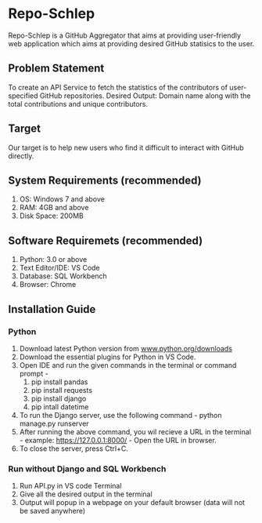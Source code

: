 # Repo-Schlep
Repo-Schlep is a GitHub Aggregator that aims at providing user-friendly web application which aims at providing desired GitHub statisics to the user.

## Problem Statement
To create an API Service to fetch the statistics of the contributors of user-specified GitHub repositories.
Desired Output: Domain name along with the total contributions and unique contributors.

## Target
Our target is to help new users who find it difficult to interact with GitHub directly. 

## System Requirements (recommended)
1. OS: Windows 7 and above
2. RAM: 4GB and above
3. Disk Space: 200MB

## Software Requiremets (recommended) 
1. Python: 3.0 or above
2. Text Editor/IDE: VS Code 
3. Database: SQL Workbench
4. Browser: Chrome

## Installation Guide
### Python
1. Download latest Python version from www.python.org/downloads
2. Download the essential plugins for Python in VS Code.
3. Open IDE and run the given commands in the terminal or command prompt -
     1. pip install pandas
     2. pip install requests
     3. pip install django
     4. pip intall datetime
4. To run the Django server, use the following command - 
     python manage.py runserver
5. After running the above command, you wil recieve a URL in the terminal - example: https://127.0.0.1:8000/ - Open the URL in browser.
6. To close the server, press Ctrl+C. 
### Run without Django and SQL Workbench
1. Run API.py in VS code Terminal
2. Give all the desired output in the terminal
3. Output will popup in a webpage on your default browser (data will not be saved anywhere) 
     
